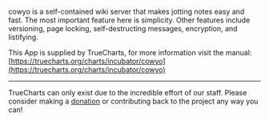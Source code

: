 cowyo is a self-contained wiki server that makes jotting notes easy and fast. The most important feature here is simplicity. Other features include versioning, page locking, self-destructing messages, encryption, and listifying.

This App is supplied by TrueCharts, for more information visit the manual: [https://truecharts.org/charts/incubator/cowyo](https://truecharts.org/charts/incubator/cowyo)

---

TrueCharts can only exist due to the incredible effort of our staff.
Please consider making a [donation](https://truecharts.org/sponsor) or contributing back to the project any way you can!
